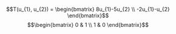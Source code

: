 $$T(u_{1}, u_{2}) = \begin{bmatrix}
8u_{1}-5u_{2} \\
-2u_{1}-u_{2}
\end{bmatrix}$$
$$\begin{bmatrix}
0 & 1 \\
1 & 0
\end{bmatrix}$$
$$$$